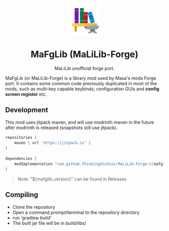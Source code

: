 <center><div align="center">

<img height="100" src="icon/400x400.png" width="100"/>

# MaFgLib (MaLiLib-Forge)

MaLiLib unofficial forge port.

</div></center>

MaFgLib (or MaLiLib-Forge) is a library mod used by Masa's mods Forge port. It contains some common code previously
duplicated in most of the mods, such as multi-key capable keybinds, configuration GUIs and **config screen register** etc.

## Development

This mod uses jitpack maven, and will use modrinth maven in the future after modrinth is released (snapshots still use jitpack).

```gradle
repositories {
    maven { url 'https://jitpack.io' }
}

dependencies {
    modImplementation "com.github.ThinkingStudios:MaLiLib-Forge:${mafglib_version}"
}
```

> Note: "${mafglib_version}" can be found in Releases

## Compiling
- Clone the repository
- Open a command prompt/terminal to the repository directory
- run 'gradlew build'
- The built jar file will be in build/libs/
